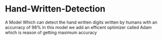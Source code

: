 # Hand-Written-Detection
A Model Which can detect the hand written digits written by humans with an accurracy of 98%
In this model we add an efficent optimizer called Adam which is reason of getting maximum accuracy
